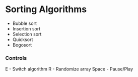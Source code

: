 # Sorting Algorithms
* Bubble sort
* Insertion sort
* Selection sort
* Quicksort
* Bogosort

### Controls
 E - Switch algorithm
 R - Randomize array
 Space - Pause/Play